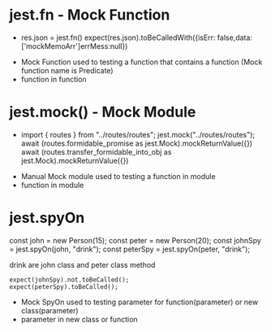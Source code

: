 # jest.fn - Mock Function

- res.json = jest.fn()
expect(res.json).toBeCalledWith({isErr: false,data: ['mockMemoArr']errMess:null})

* Mock Function used to testing a function that contains a function (Mock function name is Predicate)
* function in function



# jest.mock() - Mock Module
- import { routes } from "../routes/routes";
jest.mock("../routes/routes");
await (routes.formidable_promise as jest.Mock).mockReturnValue({})
await (routes.transfer_formidable_into_obj as jest.Mock).mockReturnValue({})

* Manual Mock module used to testing a function in module
* function in module




# jest.spyOn

const john = new Person(15);
const peter = new Person(20);
const johnSpy = jest.spyOn(john, "drink");
const peterSpy = jest.spyOn(peter, "drink");

drink are john class and peter class method    

    expect(johnSpy).not.toBeCalled();
    expect(peterSpy).toBeCalled();
  

* Mock SpyOn used to testing parameter for function(parameter) or new class(parameter)
* parameter in new class or function

  